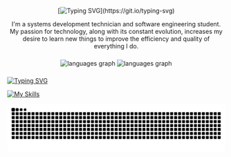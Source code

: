 <div align="center">
  
[![Typing SVG](https://readme-typing-svg.demolab.com?font=IBM+Plex+Mono&weight=500&size=30&pause=1000&color=76B677&center=true&width=435&lines=Hello+World!)](https://git.io/typing-svg)

</div>

<p align="center" width="100%"> 
I'm a systems development technician and software engineering student. My passion for technology, along with its constant evolution, increases my desire to learn new things to improve the efficiency and quality of everything I do.
</p>

###

<div align="center">
  <img src="https://github-readme-stats.vercel.app/api?username=MilenaGarciaCosta&show_icons=true&theme=vue-dark&hide_border=true&include_all_commits=true&rank_icon=github" height="150" alt="languages graph"  />
  <img src="https://github-readme-stats.vercel.app/api/top-langs/?username=MilenaGarciaCosta&layout=compact&hide_border=true&theme=vue-dark" height="150" alt="languages graph"  />
</div>

###

[![Typing SVG](https://readme-typing-svg.demolab.com?font=Mozilla+Text&weight=500&size=30&pause=1000&color=76B677&multiline=true&repeat=false&width=435&lines=%E2%98%95%EF%B8%8E+Skills)](https://git.io/typing-svg)

[![My Skills](https://skillicons.dev/icons?i=js,nodejs,react,mysql,py,selenium,django,html,css,tailwind,bootstrap)](https://skillicons.dev)

![Texto Alternativo](./github-user-contribution.svg)
